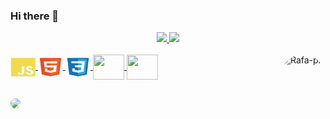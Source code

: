 ### Hi there 👋

<div align="center">
  <a href="https://github.com/LukaKremer">
  <img height="165em" src="https://github-readme-stats.vercel.app/api?username=LukaKremer&show_icons=true&theme=dark&include_all_commits=true&count_private=true"/>
  <img height="165em" src="https://github-readme-stats.vercel.app/api/top-langs/?username=LukaKremer&layout=compact&langs_count=7&theme=dark"/>
</div>
  
  <div style="display: inline_block"><br>
  <img align="center" height="30" width="40" src="https://raw.githubusercontent.com/devicons/devicon/master/icons/javascript/javascript-plain.svg">
  <img align="center" height="30" width="40" src="https://raw.githubusercontent.com/devicons/devicon/master/icons/html5/html5-original.svg">
  <img align="center" height="30" width="40" src="https://raw.githubusercontent.com/devicons/devicon/master/icons/css3/css3-original.svg">
   <img align="center" height="40" width="50" src="https://cdn.jsdelivr.net/gh/devicons/devicon/icons/php/php-plain.svg" />
   <img align="center" height="40" width="50" src="https://cdn.jsdelivr.net/gh/devicons/devicon/icons/postgresql/postgresql-original.svg"/>
  <img align="right" alt="Rafa-pic" height="150" style="border-radius:150px;" src="https://i.pinimg.com/originals/e4/26/70/e426702edf874b181aced1e2fa5c6cde.gif">
</div>
  
  ##
  
  <a href="https://www.linkedin.com/in/lucas-kraemer-9396a91ab/" target="_blank"><img  style="border-radius: 100px;" src="https://img.shields.io/badge/LinkedIn-0077B5?style=for-the-badge&logo=linkedin&logoColor=white"></a>
  
